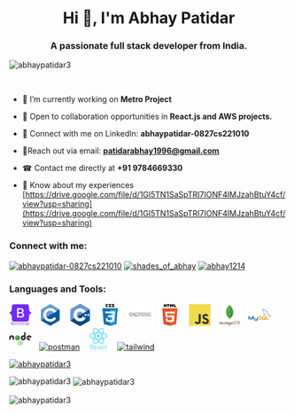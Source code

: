 <h1 align="center">Hi 👋, I'm Abhay Patidar</h1>
<h3 align="center">A passionate full stack developer from India.</h3>

<p align="left"> <img src="https://komarev.com/ghpvc/?username=abhaypatidar3&label=Profile%20views&color=0e75b6&style=flat" alt="abhaypatidar3" /> </p>

<p align="left"> <a href="https://twitter.com/" target="blank"><img src="https://img.shields.io/twitter/follow/?logo=twitter&style=for-the-badge" alt="" /></a> </p>

- 🔭 I’m currently working on **Metro Project**

- 👯 Open to collaboration opportunities in **React.js and AWS projects.**

- 🤝 Connect with me on LinkedIn: **abhaypatidar-0827cs221010**

- 📨Reach out via email: **patidarabhay1996@gmail.com**

- ☎ Contact me directly at **+91 9784669330**

- 📄 Know about my experiences [https://drive.google.com/file/d/1Gl5TN1SaSpTRI7IONF4lMJzahBtuY4cf/view?usp=sharing](https://drive.google.com/file/d/1Gl5TN1SaSpTRI7IONF4lMJzahBtuY4cf/view?usp=sharing)

<h3 align="left">Connect with me:</h3>
<p align="left">
<a href="https://linkedin.com/in/abhaypatidar-0827cs221010" target="blank"><img align="center" src="https://raw.githubusercontent.com/rahuldkjain/github-profile-readme-generator/master/src/images/icons/Social/linked-in-alt.svg" alt="abhaypatidar-0827cs221010" height="30" width="40" /></a>
<a href="https://instagram.com/shades_of_abhay" target="blank"><img align="center" src="https://raw.githubusercontent.com/rahuldkjain/github-profile-readme-generator/master/src/images/icons/Social/instagram.svg" alt="shades_of_abhay" height="30" width="40" /></a>
<a href="https://www.leetcode.com/abhay1214" target="blank"><img align="center" src="https://raw.githubusercontent.com/rahuldkjain/github-profile-readme-generator/master/src/images/icons/Social/leet-code.svg" alt="abhay1214" height="30" width="40" /></a>
</p>

<h3 align="left">Languages and Tools:</h3>
<p align="left">
  <a href="https://getbootstrap.com" target="_blank" rel="noreferrer" style="display:inline-block; margin-right:10px;">
    <img src="https://raw.githubusercontent.com/devicons/devicon/master/icons/bootstrap/bootstrap-plain-wordmark.svg" alt="bootstrap" width="40" height="40"/>
  </a>
  <a href="https://www.cprogramming.com/" target="_blank" rel="noreferrer" style="display:inline-block; margin-right:10px;">
    <img src="https://raw.githubusercontent.com/devicons/devicon/master/icons/c/c-original.svg" alt="c" width="40" height="40"/>
  </a>
  <a href="https://www.w3schools.com/cpp/" target="_blank" rel="noreferrer" style="display:inline-block; margin-right:10px;">
    <img src="https://raw.githubusercontent.com/devicons/devicon/master/icons/cplusplus/cplusplus-original.svg" alt="cplusplus" width="40" height="40"/>
  </a>
  <a href="https://www.w3schools.com/css/" target="_blank" rel="noreferrer" style="display:inline-block; margin-right:10px;">
    <img src="https://raw.githubusercontent.com/devicons/devicon/master/icons/css3/css3-original-wordmark.svg" alt="css3" width="40" height="40"/>
  </a>
  <a href="https://expressjs.com" target="_blank" rel="noreferrer" style="display:inline-block; margin-right:10px;">
    <img src="https://raw.githubusercontent.com/devicons/devicon/master/icons/express/express-original-wordmark.svg" alt="express" width="40" height="40"/>
  </a>
  <a href="https://www.w3.org/html/" target="_blank" rel="noreferrer" style="display:inline-block; margin-right:10px;">
    <img src="https://raw.githubusercontent.com/devicons/devicon/master/icons/html5/html5-original-wordmark.svg" alt="html5" width="40" height="40"/>
  </a>
  <a href="https://developer.mozilla.org/en-US/docs/Web/JavaScript" target="_blank" rel="noreferrer" style="display:inline-block; margin-right:10px;">
    <img src="https://raw.githubusercontent.com/devicons/devicon/master/icons/javascript/javascript-original.svg" alt="javascript" width="40" height="40"/>
  </a>
  <a href="https://www.mongodb.com/" target="_blank" rel="noreferrer" style="display:inline-block; margin-right:10px;">
    <img src="https://raw.githubusercontent.com/devicons/devicon/master/icons/mongodb/mongodb-original-wordmark.svg" alt="mongodb" width="40" height="40"/>
  </a>
  <a href="https://www.mysql.com/" target="_blank" rel="noreferrer" style="display:inline-block; margin-right:10px;">
    <img src="https://raw.githubusercontent.com/devicons/devicon/master/icons/mysql/mysql-original-wordmark.svg" alt="mysql" width="40" height="40"/>
  </a>
  <a href="https://nodejs.org" target="_blank" rel="noreferrer" style="display:inline-block; margin-right:10px;">
    <img src="https://raw.githubusercontent.com/devicons/devicon/master/icons/nodejs/nodejs-original-wordmark.svg" alt="nodejs" width="40" height="40"/>
  </a>
  <a href="https://postman.com" target="_blank" rel="noreferrer" style="display:inline-block; margin-right:10px;">
    <img src="https://www.vectorlogo.zone/logos/getpostman/getpostman-icon.svg" alt="postman" width="40" height="40"/>
  </a>
  <a href="https://reactjs.org/" target="_blank" rel="noreferrer" style="display:inline-block; margin-right:10px;">
    <img src="https://raw.githubusercontent.com/devicons/devicon/master/icons/react/react-original-wordmark.svg" alt="react" width="40" height="40"/>
  </a>
  <a href="https://tailwindcss.com/" target="_blank" rel="noreferrer" style="display:inline-block; margin-right:10px;">
    <img src="https://www.vectorlogo.zone/logos/tailwindcss/tailwindcss-icon.svg" alt="tailwind" width="40" height="40"/>
  </a>
</p>


<p align="left"> <a href="https://github.com/ryo-ma/github-profile-trophy"><img src="https://github-profile-trophy.vercel.app/?username=abhaypatidar3" alt="abhaypatidar3" /></a> </p>

<p><img align="left" src="https://github-readme-stats.vercel.app/api/top-langs?username=abhaypatidar3&show_icons=true&locale=en&layout=compact" alt="abhaypatidar3" /></p>

<p>&nbsp;<img align="center" src="https://github-readme-stats.vercel.app/api?username=abhaypatidar3&show_icons=true&locale=en" alt="abhaypatidar3" /></p>

<p><img align="center" src="https://github-readme-streak-stats.herokuapp.com/?user=abhaypatidar3&" alt="abhaypatidar3" /></p>
